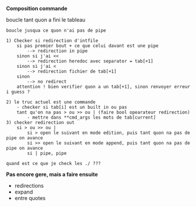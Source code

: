 
**Composition commande**

boucle tant quon a fini le tableau

	boucle jusqua ce quon n'ai pas de pipe
	
	1) Checker si redirection d'intfile
		si pas premier bout + ce que celui davant est une pipe
			--> redirection in pipe
		sinon si j'ai <<
			--> redirection heredoc avec separator = tab[+1]
		sinon si j'ai <
			--> redirection fichier de tab[+1]
		sinon
			--> no redirect
		attention ! bien verifier quon a un tab[+1], sinon renvoyer erreur i guess ?
	
	2) le truc actuel est une commande
		- checker si tab[i] est un built in ou pas
		tant qu'on na pas > ou >> ou | (faire bool opearateur redirection)
			- mettre dans **cmd_args les mots de tab[current]
	3) checker redirection out
		si > ou >> ou |
			si > open le suivant en mode edition, puis tant quon na pas de pipe on avance
			si >> open le suivant en mode append, puis tant quon na pas de pipe on avance
			si | pipe, pipe

	quand est ce que je check les ./ ???


**Pas encore gere, mais a faire ensuite**

- redirections
- expand
- entre quotes

